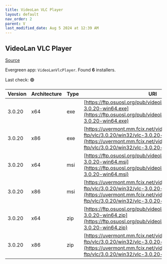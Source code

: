 ```yaml
---
title: VideoLan VLC Player 
layout: default
nav_order: 2
parent: V
last_modified_date: Aug 5 2024 at 12:39 AM
---
```


## VideoLan VLC Player 

[Source](https://www.videolan.org/vlc/)

Evergreen app: `VideoLanVlcPlayer`. Found **6** installers.

Last check: 🟢

| Version | Architecture | Type | URI                                                                                                                                                                |
| ------- | ------------ | ---- | ------------------------------------------------------------------------------------------------------------------------------------------------------------------ |
| 3.0.20  | x64          | exe  | [https://ftp.osuosl.org/pub/videolan/vlc/3.0.20/win64/vlc-3.0.20-win64.exe](https://ftp.osuosl.org/pub/videolan/vlc/3.0.20/win64/vlc-3.0.20-win64.exe)             |
| 3.0.20  | x86          | exe  | [https://uvermont.mm.fcix.net/videolan-ftp/vlc/3.0.20/win32/vlc-3.0.20-win32.exe](https://uvermont.mm.fcix.net/videolan-ftp/vlc/3.0.20/win32/vlc-3.0.20-win32.exe) |
| 3.0.20  | x64          | msi  | [https://ftp.osuosl.org/pub/videolan/vlc/3.0.20/win64/vlc-3.0.20-win64.msi](https://ftp.osuosl.org/pub/videolan/vlc/3.0.20/win64/vlc-3.0.20-win64.msi)             |
| 3.0.20  | x86          | msi  | [https://uvermont.mm.fcix.net/videolan-ftp/vlc/3.0.20/win32/vlc-3.0.20-win32.msi](https://uvermont.mm.fcix.net/videolan-ftp/vlc/3.0.20/win32/vlc-3.0.20-win32.msi) |
| 3.0.20  | x64          | zip  | [https://ftp.osuosl.org/pub/videolan/vlc/3.0.20/win64/vlc-3.0.20-win64.zip](https://ftp.osuosl.org/pub/videolan/vlc/3.0.20/win64/vlc-3.0.20-win64.zip)             |
| 3.0.20  | x86          | zip  | [https://uvermont.mm.fcix.net/videolan-ftp/vlc/3.0.20/win32/vlc-3.0.20-win32.zip](https://uvermont.mm.fcix.net/videolan-ftp/vlc/3.0.20/win32/vlc-3.0.20-win32.zip) |

